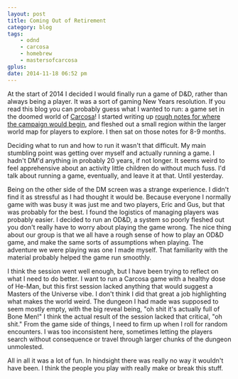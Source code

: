 ```yaml
---
layout: post
title: Coming Out of Retirement
category: blog
tags:
    - odnd
    - carcosa
    - homebrew
    - mastersofcarcosa
gplus:
date: 2014-11-18 06:52 pm
---
```


At the start of 2014 I decided I would finally run a game of D&D, rather than always being a player. It was a sort of gaming New Years resolution. If you read this blog you can probably guess what I wanted to run: a game set in the doomed world of [Carcosa][]! I started writing up [rough notes for where the campaign would begin][notes], and fleshed out a small region within the larger world map for players to explore. I then sat on those notes for 8-9 months.

Deciding what to run and how to run it wasn't that difficult. My main stumbling point was getting over myself and actually running a game. I hadn't DM'd anything in probably 20 years, if not longer. It seems weird to feel apprehensive about an activity little children do without much fuss. I'd talk about running a game, eventually, and leave it at that. Until yesterday.

Being on the other side of the DM screen was a strange experience. I didn't find it as stressful as I had thought it would be. Because everyone I normally game with was busy it was just me and two players, Eric and Gus, but that was probably for the best. I found the logistics of managing players was probably easier. I decided to run an OD&D, a system so poorly fleshed out you don't really have to worry about playing the game wrong. The nice thing about our group is that we all have a rough sense of how to play an OD&D game, and make the same sorts of assumptions when playing. The adventure we were playing was one I made myself. That familiarity with the material probably helped the game run smoothly.

I think the session went well enough, but I have been trying to reflect on what I need to do better. I want to run a Carcosa game with a healthy dose of He-Man, but this first session lacked anything that would suggest a Masters of the Universe vibe. I don't think I did that great a job highlighting what makes the world weird. The dungeon I had made was supposed to seem mostly empty, with the big reveal being, "oh shit it's actually full of Bone Men!" I think the actual result of the session lacked that critical, "oh shit." From the game side of things, I need to firm up when I roll for random encounters. I was too inconsistent here, sometimes letting the players search without consequence or travel through larger chunks of the dungeon unmolested.

All in all it was a lot of fun. In hindsight there was really no way it wouldn't have been. I think the people you play with really make or break this stuff.

[carcosa]: /tag/carcosa/
[notes]: http://save.vs.totalpartykill.ca/blog/20-questions-about-carcosa/